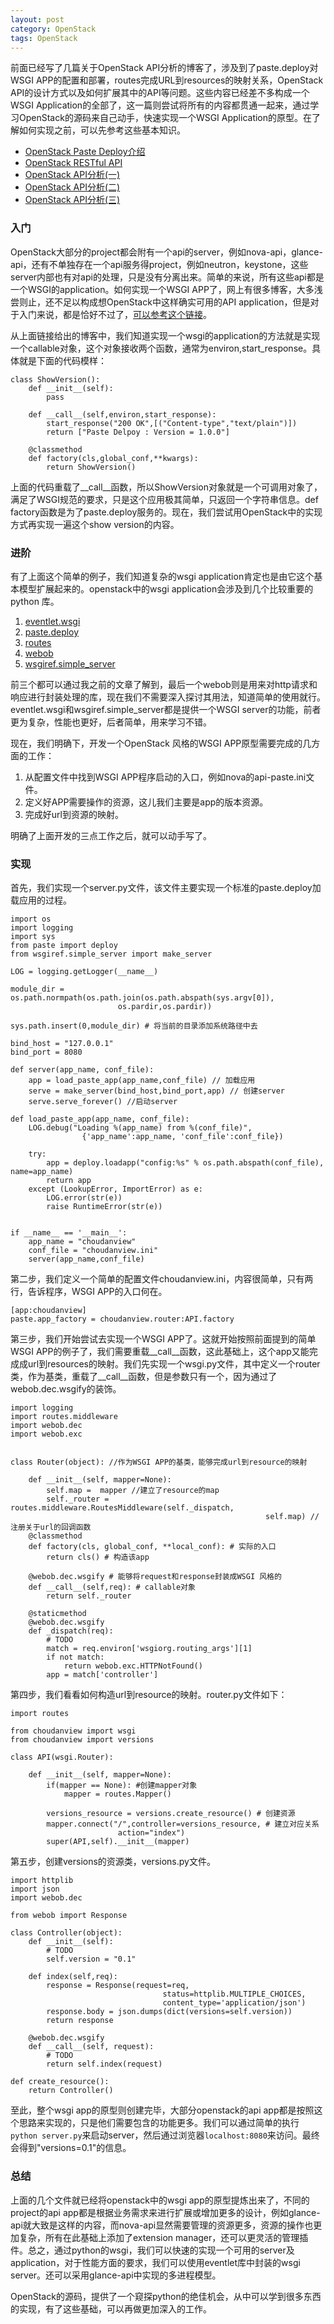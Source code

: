 ```yaml
---
layout: post
category: OpenStack
tags: OpenStack
---
```


前面已经写了几篇关于OpenStack API分析的博客了，涉及到了paste.deploy对WSGI APP的配置和部署，routes完成URL到resources的映射关系，OpenStack API的设计方式以及如何扩展其中的API等问题。这些内容已经差不多构成一个WSGI Application的全部了，这一篇则尝试将所有的内容都贯通一起来，通过学习OpenStack的源码来自己动手，快速实现一个WSGI Application的原型。在了解如何实现之前，可以先参考这些基本知识。

* [OpenStack Paste Deploy介绍](http://www.choudan.net/2013/07/28/OpenStack-paste-deploy介绍.html)
* [OpenStack RESTful API](http://www.choudan.net/2013/07/28/OpenStack-Restful-API.html)
* [OpenStack API分析(一)](http://www.choudan.net/2013/07/30/OpenStack-API分析%28一%29.html)
* [OpenStack API分析(二)](http://www.choudan.net/2013/07/31/OpenStack-API分析%28二%29.html)
* [OpenStack API分析(三)](http://www.choudan.net/2013/07/30/OpenStack-API分析%28三%29.html)

### 入门

OpenStack大部分的project都会附有一个api的server，例如nova-api，glance-api，还有不单独存在一个api服务得project，例如neutron，keystone，这些server内部也有对api的处理，只是没有分离出来。简单的来说，所有这些api都是一个WSGI的application。如何实现一个WSGI APP了，网上有很多博客，大多浅尝则止，还不足以构成想OpenStack中这样确实可用的API application，但是对于入门来说，都是恰好不过了，[可以参考这个链接](http://www.blog.csdn.net/sraing/article/details/8455242)。

从上面链接给出的博客中，我们知道实现一个wsgi的application的方法就是实现一个callable对象，这个对象接收两个函数，通常为environ,start_response。具体就是下面的代码模样：

    class ShowVersion():
        def __init__(self):
            pass
        
        def __call__(self,environ,start_response):
            start_response("200 OK",[("Content-type","text/plain")])
            return ["Paste Delpoy : Version = 1.0.0"]

        @classmethod
        def factory(cls,global_conf,**kwargs):
            return ShowVersion() 
     
上面的代码重载了__call__函数，所以ShowVersion对象就是一个可调用对象了，满足了WSGI规范的要求，只是这个应用极其简单，只返回一个字符串信息。def factory函数是为了paste.deploy服务的。现在，我们尝试用OpenStack中的实现方式再实现一遍这个show version的内容。

### 进阶

有了上面这个简单的例子，我们知道复杂的wsgi application肯定也是由它这个基本模型扩展起来的。openstack中的wsgi application会涉及到几个比较重要的python 库。

1. [eventlet.wsgi](http://eventlet.net/doc/modules/wsgi.html)
2. [paste.deploy](http://pythonpaste.org/deploy/)
3. [routes](http://routes.readthedocs.org/)
4. [webob](http://docs.webob.org/)
5. [wsgiref.simple_server](http://docs.python.org/2.5/lib/module-wsgiref.simpleserver.html)

前三个都可以通过我之前的文章了解到，最后一个webob则是用来对http请求和响应进行封装处理的库，现在我们不需要深入探讨其用法，知道简单的使用就行。eventlet.wsgi和wsgiref.simple_server都是提供一个WSGI server的功能，前者更为复杂，性能也更好，后者简单，用来学习不错。

现在，我们明确下，开发一个OpenStack 风格的WSGI APP原型需要完成的几方面的工作：

1. 从配置文件中找到WSGI APP程序启动的入口，例如nova的api-paste.ini文件。
2. 定义好APP需要操作的资源，这儿我们主要是app的版本资源。
3. 完成好url到资源的映射。

明确了上面开发的三点工作之后，就可以动手写了。

### 实现

首先，我们实现一个server.py文件，该文件主要实现一个标准的paste.deploy加载应用的过程。

    import os
    import logging
    import sys
    from paste import deploy
    from wsgiref.simple_server import make_server

    LOG = logging.getLogger(__name__)

    module_dir = os.path.normpath(os.path.join(os.path.abspath(sys.argv[0]),
                            os.pardir,os.pardir))

    sys.path.insert(0,module_dir) # 将当前的目录添加系统路径中去

    bind_host = "127.0.0.1"
    bind_port = 8080

    def server(app_name, conf_file):
        app = load_paste_app(app_name,conf_file) // 加载应用
        serve = make_server(bind_host,bind_port,app) // 创建server
        serve.serve_forever() //启动server

    def load_paste_app(app_name, conf_file):
        LOG.debug("Loading %(app_name) from %(conf_file)",
                    {'app_name':app_name, 'conf_file':conf_file})
        
        try:
            app = deploy.loadapp("config:%s" % os.path.abspath(conf_file), name=app_name)
            return app
        except (LookupError, ImportError) as e:
            LOG.error(str(e))
            raise RuntimeError(str(e))

        
    if __name__ == '__main__':
        app_name = "choudanview"
        conf_file = "choudanview.ini"
        server(app_name,conf_file)

第二步，我们定义一个简单的配置文件choudanview.ini，内容很简单，只有两行，告诉程序，WSGI APP的入口何在。

    [app:choudanview]
    paste.app_factory = choudanview.router:API.factory

第三步，我们开始尝试去实现一个WSGI APP了。这就开始按照前面提到的简单WSGI APP的例子了，我们需要重载__call__函数，这此基础上，这个app又能完成成url到resources的映射。我们先实现一个wsgi.py文件，其中定义一个router类，作为基类，重载了__call__函数，但是参数只有一个，因为通过了webob.dec.wsgify的装饰。

    import logging
    import routes.middleware
    import webob.dec
    import webob.exc


    class Router(object): //作为WSGI APP的基类，能够完成url到resource的映射

        def __init__(self, mapper=None):
            self.map =  mapper //建立了resource的map
            self._router = routes.middleware.RoutesMiddleware(self._dispatch,
                                                             self.map) //注册关于url的回调函数
        @classmethod
        def factory(cls, global_conf, **local_conf): # 实际的入口
            return cls() # 构造该app

        @webob.dec.wsgify # 能够将request和response封装成WSGI 风格的
        def __call__(self,req): # callable对象
            return self._router

        @staticmethod
        @webob.dec.wsgify
        def _dispatch(req):
            # TODO
            match = req.environ['wsgiorg.routing_args'][1]
            if not match:
                return webob.exc.HTTPNotFound()
            app = match['controller']
     
第四步，我们看看如何构造url到resource的映射。router.py文件如下：

    import routes

    from choudanview import wsgi
    from choudanview import versions

    class API(wsgi.Router):

        def __init__(self, mapper=None):
            if(mapper == None): #创建mapper对象
                mapper = routes.Mapper()
            
            versions_resource = versions.create_resource() # 创建资源
            mapper.connect("/",controller=versions_resource, # 建立对应关系
                            action="index")
            super(API,self).__init__(mapper) 

第五步，创建versions的资源类，versions.py文件。

    import httplib
    import json
    import webob.dec

    from webob import Response

    class Controller(object):
        def __init__(self):
            # TODO
            self.version = "0.1"

        def index(self,req):
            response = Response(request=req,
                                      status=httplib.MULTIPLE_CHOICES,
                                      content_type='application/json')
            response.body = json.dumps(dict(versions=self.version))
            return response
                
        @webob.dec.wsgify
        def __call__(self, request):
            # TODO
            return self.index(request)

    def create_resource():
        return Controller()

至此，整个wsgi app的原型则创建完毕，大部分openstack的api app都是按照这个思路来实现的，只是他们需要包含的功能更多。我们可以通过简单的执行`python server.py`来启动server，然后通过浏览器`localhost:8080`来访问。最终会得到"versions=0.1"的信息。

### 总结

上面的几个文件就已经将openstack中的wsgi app的原型提炼出来了，不同的project的api app都是根据业务需求来进行扩展或增加更多的设计，例如glance-api就大致是这样的内容，而nova-api显然需要管理的资源更多，资源的操作也更加复杂，所有在此基础上添加了extension manager，还可以更灵活的管理插件。总之，通过python的wsgi，我们可以快速的实现一个可用的server及application，对于性能方面的要求，我们可以使用eventlet库中封装的wsgi server。还可以采用glance-api中实现的多进程模型。

OpenStack的源码，提供了一个窥探python的绝佳机会，从中可以学到很多东西的实现，有了这些基础，可以再做更加深入的工作。
